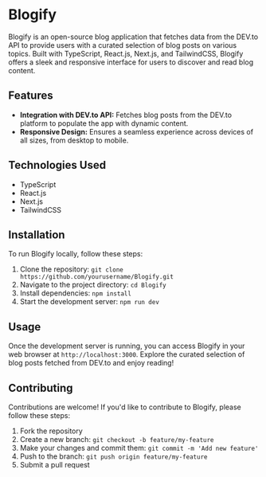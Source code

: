 # Blogify

Blogify is an open-source blog application that fetches data from the DEV.to API to provide users with a curated selection of blog posts on various topics. Built with TypeScript, React.js, Next.js, and TailwindCSS, Blogify offers a sleek and responsive interface for users to discover and read blog content.

## Features

- **Integration with DEV.to API:** Fetches blog posts from the DEV.to platform to populate the app with dynamic content.
- **Responsive Design:** Ensures a seamless experience across devices of all sizes, from desktop to mobile.

## Technologies Used

- TypeScript
- React.js
- Next.js
- TailwindCSS

## Installation

To run Blogify locally, follow these steps:

1. Clone the repository: `git clone https://github.com/yourusername/Blogify.git`
2. Navigate to the project directory: `cd Blogify`
3. Install dependencies: `npm install`
4. Start the development server: `npm run dev`

## Usage

Once the development server is running, you can access Blogify in your web browser at `http://localhost:3000`. Explore the curated selection of blog posts fetched from DEV.to and enjoy reading!

## Contributing

Contributions are welcome! If you'd like to contribute to Blogify, please follow these steps:

1. Fork the repository
2. Create a new branch: `git checkout -b feature/my-feature`
3. Make your changes and commit them: `git commit -m 'Add new feature'`
4. Push to the branch: `git push origin feature/my-feature`
5. Submit a pull request
